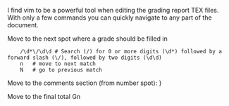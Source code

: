 I find vim to be a powerful tool when editing the grading report TEX files. With only a few commands you can quickly navigate to any part of the document. 


Move to the next spot where a grade should be filled in
```
    /\d*\/\d\d # Search (/) for 0 or more digits (\d*) followed by a forward slash (\/), followed by two digits (\d\d)
    n   # move to next match
    N   # go to previous match
```

Move to the comments section (from number spot):
    }

Move to the final total
    Gn